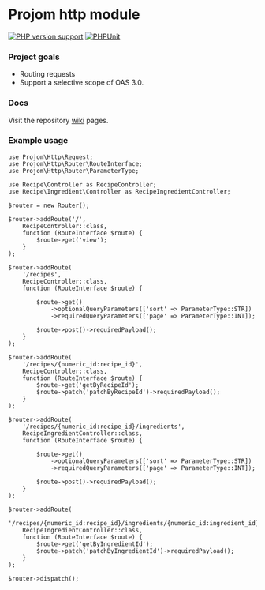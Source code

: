 # Projom http module
[![PHP version support][php-version-badge]][php]
[![PHPUnit][phpunit-ci-badge]][phpunit-action]

[php-version-badge]: https://img.shields.io/badge/php-%5E8.1-7A86B8
[php]: https://www.php.net/supported-versions.php
[phpunit-action]: https://github.com/Klorinmannen/projom-http/actions
[phpunit-ci-badge]: https://github.com/Klorinmannen/projom-http/workflows/PHPUnit/badge.svg

### Project goals
* Routing requests
* Support a selective scope of OAS 3.0.

### Docs
Visit the repository [wiki](https://github.com/Klorinmannen/projom-http/wiki) pages.

### Example usage
````
use Projom\Http\Request;
use Projom\Http\Router\RouteInterface;
use Projom\Http\Router\ParameterType;

use Recipe\Controller as RecipeController;
use Recipe\Ingredient\Controller as RecipeIngredientController;

$router = new Router();

$router->addRoute('/', 
	RecipeController::class, 
	function (RouteInterface $route) {
		$route->get('view');
	}
);

$router->addRoute(
	'/recipes', 
	RecipeController::class, 
	function (RouteInterface $route) {
		
		$route->get()
			->optionalQueryParameters(['sort' => ParameterType::STR])
			->requiredQueryParameters(['page' => ParameterType::INT]);
		
		$route->post()->requiredPayload();
	}
);

$router->addRoute(
	'/recipes/{numeric_id:recipe_id}',
	RecipeController::class, 
	function (RouteInterface $route) {
		$route->get('getByRecipeId');
		$route->patch('patchByRecipeId')->requiredPayload();
	}
);

$router->addRoute(
	'/recipes/{numeric_id:recipe_id}/ingredients',
	RecipeIngredientController::class, 
	function (RouteInterface $route) {
		
		$route->get()
			->optionalQueryParameters(['sort' => ParameterType::STR])
			->requiredQueryParameters(['page' => ParameterType::INT]);
		
		$route->post()->requiredPayload();
	}
);

$router->addRoute(
	'/recipes/{numeric_id:recipe_id}/ingredients/{numeric_id:ingredient_id}',
	RecipeIngredientController::class, 
	function (RouteInterface $route) {
		$route->get('getByIngredientId');
		$route->patch('patchByIngredientId')->requiredPayload();
	}
);

$router->dispatch();
````
